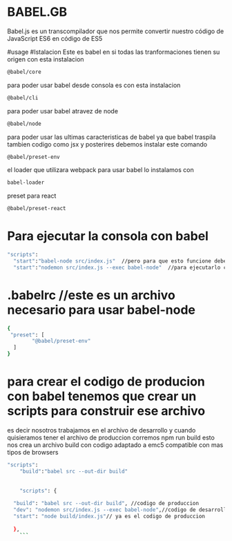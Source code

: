 # BABEL.__GB__
Babel.js es un transcompilador que nos permite convertir nuestro código de JavaScript ES6 en código de ES5


#usage
#Istalacion
Este es babel en si todas las tranformaciones tienen su origen con esta instalacion

```bash
@babel/core
```
para poder usar babel desde consola es con esta instalacion


```bash
@babel/cli
```

para poder usar babel atravez de node
```bash
@babel/node
```
para poder usar las ultimas caracteristicas de babel ya que babel traspila tambien codigo como jsx y posterires debemos instalar este comando

```bash
@babel/preset-env
```
el loader que utilizara webpack para usar babel lo instalamos con
```bash
babel-loader
```
preset para react
```bash
@babel/preset-react 
```
# Para ejecutar la consola con babel
```bash
"scripts":
  "start":"babel-node src/index.js"  //pero para que esto funcione debes poner un archivo .babelrc dentro de tu carpeta master
  "start":"nodemon src/index.js --exec babel-node"  //para ejecutarlo con nodemon y que se mantenga atento a los cambios
```
# .babelrc //este es un archivo necesario para usar babel-node
```bash
{
 "preset": [
        "@babel/preset-env"
  ]
}
```
# para crear el codigo de producion con babel tenemos que crear un scripts para construir ese archivo
  es decir nosotros trabajamos en el archivo de desarrollo y cuando quisieramos tener el archivo de produccion corremos npm run build
  esto nos crea un archivo build con codigo adaptado a emc5 compatible con mas tipos de browsers
```bash
"scripts":
    "build":"babel src --out-dir build"
    
    
    "scripts": {
  
  "build": "babel src --out-dir build", //codigo de produccion
  "dev": "nodemon src/index.js --exec babel-node",//codigo de desarrollo
  "start": "node build/index.js"// ya es el codigo de produccion
  
  },
    ```
